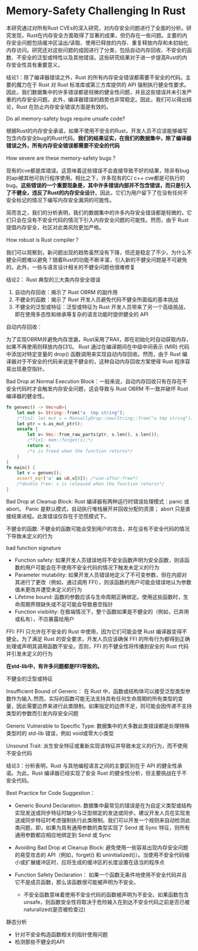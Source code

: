 # Memory-Safety Challenging In Rust

本研究通过对所有Rust CVEs的深入研究，对内存安全问题进行了全面的分析。研究发现，Rust在内存安全方面取得了显著的成果，但仍存在一些问题。主要的内存安全问题包括缓冲区溢出/读取、使用已释放的内存、重复释放内存和未初始化内存访问。研究还对这些问题的成因进行了分类，包括自动内存回收、不安全的函数、不安全的泛型或特性以及其他错误。这些研究结果对于进一步提高Rust的内存安全性具有重要意义。



结论1：除了编译器错误之外，Rust 的所有内存安全错误都需要不安全的代码。主要的魔力在于 Rust 对 Rust 标准库或第三方库提供的 API 强制执行健全性要求。因此，我们数据集中的许多错误都是轻微的健全性问题，并且这些错误并未引发严重的内存安全问题。此外，编译器错误的趋势也非常稳定。因此，我们可以得出结论，Rust 在防止内存安全错误方面是有效的。

Do all memory-safety bugs require unsafe code?

根据Rust的内存安全承诺，如果不使用不安全的Rust，开发人员不应该能够编写包含内存安全bug的Rust代码。**我们的结果证实，在我们的数据集中，除了编译器错误之外，所有内存安全错误都需要不安全的代码**

How severe are these memory-safety bugs？

现有的cve都是库错误。这意味着这些错误不会直接导致不好的结果，除非有bug的api被其他可执行程序使用。相比之下，许多现有的C/ c++ cve都是可执行的bug。**这些错误的一个重要现象是，其中许多错误内部并不包含错误，而只是引入了不健全，违反了Rust的内存安全设计**。因此，它们为用户留下了在没有任何不安全标记的情况下编写内存安全漏洞的可能性。

简而言之，我们的分析表明，我们的数据集中的许多内存安全错误都是轻微的，它们只会在没有不安全代码的情况下引入内存安全问题的可能性。然而，由于 Rust 提倡内存安全，社区对此类风险更加严格。

How robust is Rust compiler？

我们可以观察到，新问题出现的趋势虽然没有下降，但还是稳定了不少。为什么不健全问题难以避免？随着Rust的功能不断丰富，引入新的不健全问题是不可避免的。此外，一些与语言设计相关的不健全问题也很难修复



结论2： Rust 典型的三大类内存安全错误

1. 自动内存回收：揭示了 Rust OBRM 的副作用
2. 不健全的函数：揭示了 Rust 开发人员避免代码不健全所面临的基本挑战
3. 不健全的泛型或特征：泛型或特征为 Rust 开发人员带来了另一个高级挑战，即在使用多态性和继承等复杂的语言功能时提供健全的 API

自动内存回收：

为了实现OBRM并避免内存泄漏，Rust采用了RAII，即在初始化时自动获取内存，如果不再使用则释放内存[31]。 Rust 通过在编译期间在中级中间表示 (MIR) 代码中添加对特定变量的 drop() 函数调用来实现自动内存回收。然而，由于 Rust 编译器对于不安全的代码来说是不健全的，这种自动内存回收方案使得 Rust 程序容易出现悬空指针。

Bad Drop at Normal Execution Block：一般来说，自动内存回收只有在存在不安全代码时才会触发内存安全问题，这会导致与 Rust OBRM 不一致并破坏 Rust 编译器的健全性。

```rust
fn genvec() -> Vec<u8>{
	let mut s= String::from("a	tmp	string");
	/*fix2: let mut s = ManuallyDrop::new(String::from("a tmp string"));*/
	let ptr = s.as_mut_ptr();
	unsafe {
		let v= Vec::from_raw_parts(ptr, s.len(), s.len());
		/*fix1: mem::forget(s);*/
		return v;
		/*s is freed when the function returns*/
	}
}
fn main() {
	let v = genvec();
	assert_eq!('a' as u8,v[0]); /*use-after-free*/
	/*double free: v is released when the function returns*/
}
```

Bad Drop at Cleanup Block: Rust 编译器有两种运行时错误处理模式：panic 或 abort。 Panic 是默认模式，自动执行堆栈展开并回收分配的资源； abort 只是直接结束进程。此类错误仅存在于恐慌模式下。



不健全的函数: 不健全的函数可能会受到用户的攻击，并在没有不安全代码的情况下导致未定义的行为

bad function signature

- Function safety: 如果开发人员错误地将不安全函数声明为安全函数，则该函数的用户可能会在不使用不安全代码的情况下触发未定义的行为
- Parameter mutability: 如果开发人员错误地定义了不可变参数，但在内部对其进行了更改（例如，通过调用 FFI），则该函数的用户可能会错误地认为参数值未更改并遭受未定义的行为
- Lifetime bound: 函数的参数应该与生命周期正确绑定。使用这些函数时，生命周期界限缺失或不足可能会导致悬空指针
- Function visibility: 在极端情况下，整个函数如果是不健全的（例如，已弃用或私有），不应暴露给用户

FFI:  FFI 只允许在不安全的 Rust 中使用，因为它们可能会使 Rust 编译器变得不健全。为了满足 Rust 的安全要求，开发人员应该确保 FFI 的所有行为都得到正确处理或声明其调用函数不安全。否则，FFI 的不健全性将传播到安全的 Rust 代码并引发未定义的行为

**在std-lib中，有许多问题都是FFI导致的。**



不健全的泛型或特征

Insufficient Bound of Generic： 在 Rust 中，函数或结构体可以接受泛型类型参数作为输入.然而，实际的函数可能无法支持具有任何生命周期的所有类型的变量，因此需要边界来进行此类限制。如果指定的边界不足，则可能会因传递不支持类型的参数而引发内存安全问题

Generic Vulnerable to Specific Type: 数据集中的大多数此类错误都是处理特殊类型时的 std-lib 错误，例如 void或零大小类型

Unsound Trait: 派生安全特征或重新实现该特征并导致未定义的行为，而不使用不安全代码



结论3：分析表明，Rust 与其他编程语言之间的主要区别在于 API 的健全性承诺。为此，Rust 编译器已经实现了安全 Rust 的健全性分析，但主要挑战在于不安全代码。



Best Practice for Code Suggestion：

- Generic Bound Declaration.  数据集中最常见的错误是在为自定义类型或结构实现发送或同步特征时缺少与泛型绑定的发送或同步。建议开发人员在实现发送或同步特征时考虑强制执行此类限制。我们可以开发一个规则来自动检测此类问题，即，如果为具有通用参数的类型实现了 Send 或 Sync 特征，则所有通用参数都应相应地绑定到 Send 或 Sync
- Avoiding Bad Drop at Cleanup Block: 避免使用一些容易出现内存安全问题的易受攻击的 API（例如，forget() 和 uninitialized()）。当使用不安全代码缩小或扩展缓冲区时，应将生成的缓冲区的长度设置在适当的程序点

- Function Safety Declaration： 如果一个函数无条件地使用不安全代码并且它不是成员函数，那么该函数很可能被声明为不安全。
  - 不安全函数意味着使用不安全代码的函数被声明为不安全。如果函数包含unsafe，则函数安全性将取决于危险输入在到达不安全代码之前是否已被naturalized(是否被检查过)

静态分析

- 针对不安全构造函数相关的指针使用问题
- 检测那些不健全的API